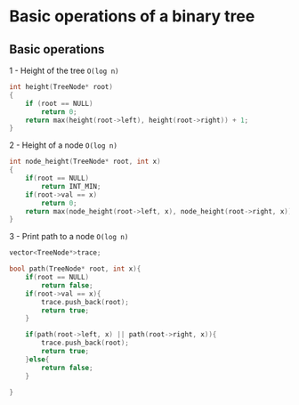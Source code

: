 # Basic operations of a binary tree

## Basic operations
1 - Height of the tree `O(log n)`
```c++
int height(TreeNode* root) 
{ 
    if (root == NULL) 
        return 0;
    return max(height(root->left), height(root->right)) + 1;
} 
```


2 - Height of a node `O(log n)`
```c++
int node_height(TreeNode* root, int x)
{
    if(root == NULL)
        return INT_MIN;
    if(root->val == x)
        return 0;
    return max(node_height(root->left, x), node_height(root->right, x))+1;
}
```


3 - Print path to a node `O(log n)`
```c++
vector<TreeNode*>trace;

bool path(TreeNode* root, int x){
    if(root == NULL)
        return false;
    if(root->val == x){
        trace.push_back(root);
        return true;
    }

    if(path(root->left, x) || path(root->right, x)){
        trace.push_back(root);
        return true;
    }else{
        return false;
    }

}   
```










